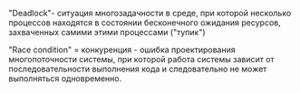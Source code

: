 "Deadlock"- ситуация многозадачности в среде, при которой несколько процессов 
находятся в состоянии бесконечного ожидания ресурсов, захваченных самими
этими процессами ("тупик")

"Race condition" = конкуренция - ошибка проектирования многопоточности системы,
при которой работа системы зависит от последовательности выполнения кода и
следовательно не может выполняться одновременно.

